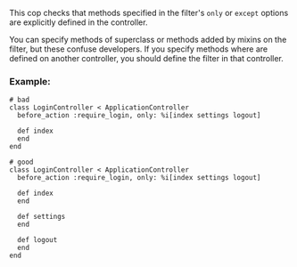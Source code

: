 This cop checks that methods specified in the filter's `only`
or `except` options are explicitly defined in the controller.

You can specify methods of superclass or methods added by mixins
on the filter, but these confuse developers. If you specify methods
where are defined on another controller, you should define the filter
in that controller.

### Example:
    # bad
    class LoginController < ApplicationController
      before_action :require_login, only: %i[index settings logout]

      def index
      end
    end

    # good
    class LoginController < ApplicationController
      before_action :require_login, only: %i[index settings logout]

      def index
      end

      def settings
      end

      def logout
      end
    end